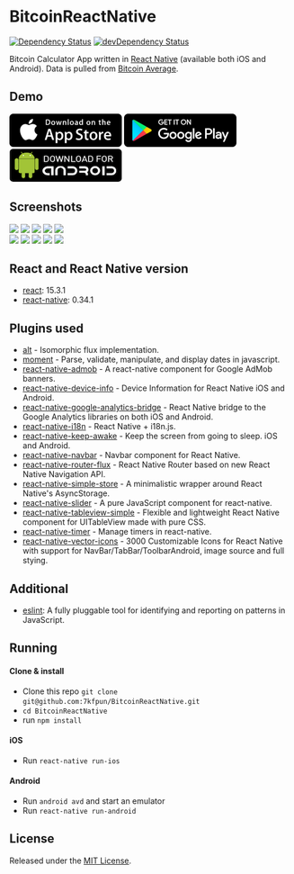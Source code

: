 # BitcoinReactNative

[![Dependency Status](https://david-dm.org/7kfpun/BitcoinReactNative.svg)](https://david-dm.org/7kfpun/BitcoinReactNative) [![devDependency Status](https://david-dm.org/7kfpun/BitcoinReactNative/dev-status.svg)](https://david-dm.org/7kfpun/BitcoinReactNative?type=dev)

Bitcoin Calculator App written in [React Native](https://github.com/facebook/react-native) (available both iOS and Android). Data is pulled from [Bitcoin Average](https://api.bitcoinaverage.com/ticker/global/all).

## Demo

[![App Store Button](assets/app-store.png "App Store Button")](https://itunes.apple.com/us/app/bitcoin-calculator/id1123557731?mt=8)
[![Play Store Button](assets/google-play.png "Google Play Button")](https://play.google.com/store/apps/details?id=com.kfpun.bitcoin)
[![Apk Download Button](assets/apk-download.png "Apk Download Button")](https://github.com/7kfpun/BitcoinReactNative/releases/download/v1.0.8/app-release.apk)

## Screenshots

<img src="https://raw.github.com/7kfpun/BitcoinReactNative/master/assets/screenshots/screenshotIos0.png" width="150">
<img src="https://raw.github.com/7kfpun/BitcoinReactNative/master/assets/screenshots/screenshotIos1.png" width="150">
<img src="https://raw.github.com/7kfpun/BitcoinReactNative/master/assets/screenshots/screenshotIos2.png" width="150">
<img src="https://raw.github.com/7kfpun/BitcoinReactNative/master/assets/screenshots/screenshotIos3.png" width="150">
<img src="https://raw.github.com/7kfpun/BitcoinReactNative/master/assets/screenshots/screenshotIos4.png" width="150">
<br />

<img src="https://raw.github.com/7kfpun/BitcoinReactNative/master/assets/screenshots/screenshotAndroid0.png" width="150">
<img src="https://raw.github.com/7kfpun/BitcoinReactNative/master/assets/screenshots/screenshotAndroid1.png" width="150">
<img src="https://raw.github.com/7kfpun/BitcoinReactNative/master/assets/screenshots/screenshotAndroid2.png" width="150">
<img src="https://raw.github.com/7kfpun/BitcoinReactNative/master/assets/screenshots/screenshotAndroid3.png" width="150">
<img src="https://raw.github.com/7kfpun/BitcoinReactNative/master/assets/screenshots/screenshotAndroid4.png" width="150">

## React and React Native version

* [react](https://github.com/facebook/react): 15.3.1
* [react-native](https://github.com/facebook/react-native): 0.34.1

## Plugins used

* [alt](https://github.com/goatslacker/alt) - Isomorphic flux implementation.
* [moment](https://github.com/moment/moment) - Parse, validate, manipulate, and display dates in javascript.
* [react-native-admob](https://github.com/sbugert/react-native-admob) - A react-native component for Google AdMob banners.
* [react-native-device-info](https://github.com/rebeccahughes/react-native-device-info) - Device Information for React Native iOS and Android.
* [react-native-google-analytics-bridge](https://github.com/idehub/react-native-google-analytics-bridge) - React Native bridge to the Google Analytics libraries on both iOS and Android.
* [react-native-i18n](https://github.com/AlexanderZaytsev/react-native-i18n) - React Native + i18n.js.
* [react-native-keep-awake](https://github.com/corbt/react-native-keep-awake) - Keep the screen from going to sleep. iOS and Android.
* [react-native-navbar](https://github.com/Kureev/react-native-navbar) - Navbar component for React Native.
* [react-native-router-flux](https://github.com/aksonov/react-native-router-flux) - React Native Router based on new React Native Navigation API.
* [react-native-simple-store](https://github.com/jasonmerino/react-native-simple-store) - A minimalistic wrapper around React Native's AsyncStorage.
* [react-native-slider](https://github.com/jeanregisser/react-native-slider) - A pure JavaScript <Slider> component for react-native.
* [react-native-tableview-simple](https://github.com/Purii/react-native-tableview-simple) - Flexible and lightweight React Native component for UITableView made with pure CSS.
* [react-native-timer](https://github.com/fractaltech/react-native-timer) - Manage timers in react-native.
* [react-native-vector-icons](https://github.com/oblador/react-native-vector-icons) - 3000 Customizable Icons for React Native with support for NavBar/TabBar/ToolbarAndroid, image source and full stying.

## Additional

* [eslint](https://github.com/eslint/eslint): A fully pluggable tool for identifying and reporting on patterns in JavaScript.

## Running

#### Clone & install

* Clone this repo `git clone git@github.com:7kfpun/BitcoinReactNative.git`
* `cd BitcoinReactNative`
* run `npm install`

#### iOS

* Run `react-native run-ios`

#### Android

* Run `android avd` and start an emulator
* Run `react-native run-android`

## License

Released under the [MIT License](http://opensource.org/licenses/MIT).
